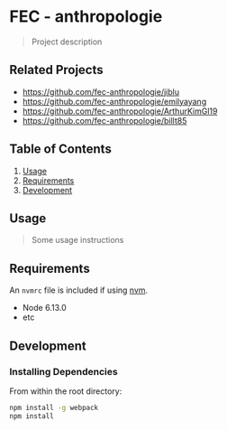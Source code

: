 # FEC - anthropologie

> Project description

## Related Projects

  - https://github.com/fec-anthropologie/jiblu
  - https://github.com/fec-anthropologie/emilyayang
  - https://github.com/fec-anthropologie/ArthurKimGl19
  - https://github.com/fec-anthropologie/billt85

## Table of Contents

1. [Usage](#Usage)
1. [Requirements](#requirements)
1. [Development](#development)

## Usage

> Some usage instructions

## Requirements

An `nvmrc` file is included if using [nvm](https://github.com/creationix/nvm).

- Node 6.13.0
- etc

## Development

### Installing Dependencies

From within the root directory:

```sh
npm install -g webpack
npm install
```

